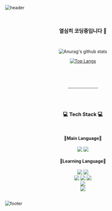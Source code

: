 ![header](https://capsule-render.vercel.app/api?type=waving&&color=timeGradient&height=100&section=header&fontSize=90)


<div align = "center">

<br/>
<h3> 열심히 코딩중입니다 🥳</h3>
<br/>

![Anurag's github stats](https://github-readme-stats.vercel.app/api?username=sss654654&show_icons=true&theme=radical)

[![Top Langs](https://github-readme-stats.vercel.app/api/top-langs/?username=sss654654&layout=compact&theme=dracula)](https://github.com/metleeha)



<br/><br/>



 
  
﹏﹏﹏﹏﹏﹏﹏

<br/><br/>
 
<h3>💻 Tech Stack 💻</h3>
 
<br/>

<h4>🔭Main Language🔭</h4>
<img src="https://img.shields.io/badge/C-A8B9CC?style=flat-square&logo=C&logoColor=white"/>
<img src="https://img.shields.io/badge/c++-00599C?styleflat-square&logo=c%2B%2B&logoColor=white">

<h4>🌱Learning Language🌱</h4>
<img src="https://img.shields.io/badge/python-3776AB?style=flat-square&logo=python&logoColor=white">
<img src="https://img.shields.io/badge/java-007396?style=flat-square&logo=java&logoColor=white">
<br>
<img src="https://img.shields.io/badge/HTML-E34F26?style=flat-square&logo=HTML5&logoColor=white"/>
<img src="https://img.shields.io/badge/CSS-1572B6?style=flat-square&logo=CSS3&logoColor=white"/>
<img src="https://img.shields.io/badge/JavaScript-F7DF1E?style=flat-square&logo=JavaScript&logoColor=white"/>
<br>
<img src="https://img.shields.io/badge/React-61DAFB?style=flat-square&logo=React&logoColor=white"/>
<br>
<img src="https://img.shields.io/badge/Git-F05032?style=flat-square&logo=Git&logoColor=white"/>

</div>

<br/>

![footer](https://capsule-render.vercel.app/api?type=waving&&color=timeGradient&height=100&section=footer&fontSize=90)

<!--
**sss654654/sss654654** is a ✨ _special_ ✨ repository because its `README.md` (this file) appears on your GitHub profile.

Here are some ideas to get you started:

- 🔭 I’m currently working on ...
- 🌱 I’m currently learning ...
- 👯 I’m looking to collaborate on ...
- 🤔 I’m looking for help with ...
- 💬 Ask me about ...
- 📫 How to reach me: ...
- 😄 Pronouns: ...
- ⚡ Fun fact: ...
-->
